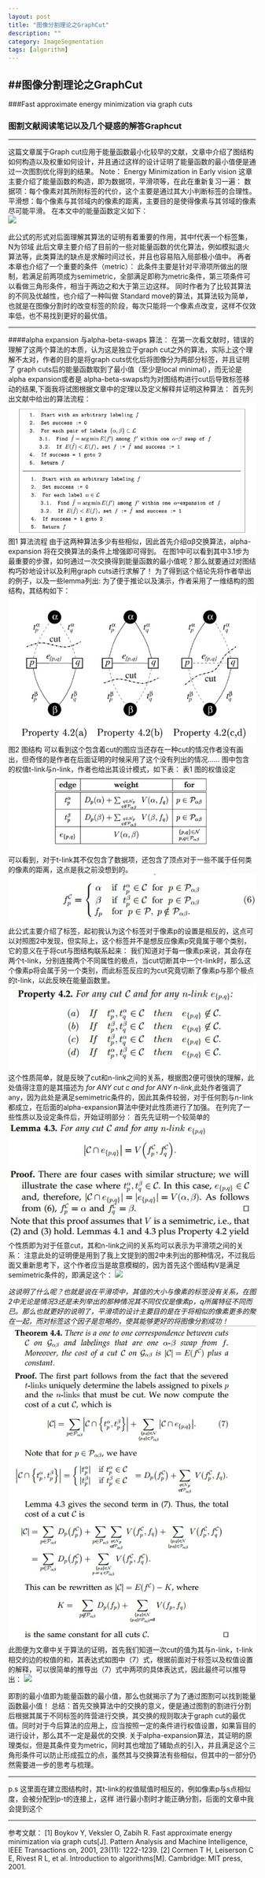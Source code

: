 ```yaml
---
layout: post
title: "图像分割理论之GraphCut"
description: ""
category: ImageSegmentation
tags: [algorithm] 
---
```



##图像分割理论之GraphCut
---



###Fast approximate energy minimization via graph cuts
### 图割文献阅读笔记以及几个疑惑的解答Graphcut
------
这篇文章属于Graph cut应用于能量函数最小化较早的文献，文章中介绍了图结构如何构造以及权重如何设计，并且通过这样的设计证明了能量函数的最小值便是通过一次图割优化得到的结果。
Note：
Energy Minimization in Early vision
这章主要介绍了能量函数的构造，即为数据项，平滑项等，在此在重新复习一遍：
数据项：每个像素对其所附标签的代价，这个主要是通过其大小判断标签的合理性。
平滑想：每个像素与其邻域内的像素的距离，主要目的是使得像素与其邻域的像素尽可能平滑。
在本文中的能量函数定义如下：   
<img src="http://www.forkosh.com/mathtex.cgi?$E(f)=\sum\limits_{(p,q)\in N}{{{V}_{p,q}}({{f}{p}},{{f}_{q}})}+\sum\limits_{p\in P}{{{D}_{p}}({{f}_{p}})}$"> 

此公式的形式对后面理解其算法的证明有着重要的作用，其中f代表一个标签集，N为邻域
此后文章主要介绍了目前的一些对能量函数的优化算法，例如模拟退火算法等，此类算法的缺点是求解时间过长，并且也容易陷入局部极小值中。
再者本章也介绍了一个重要的条件（metric）：
此条件主要是针对平滑项所做出的限制，若满足前两项成为semimetric，全部满足即称为metric条件，第三项条件可以看做三角形条件，相当于两边之和大于第三边这样。
同时作者为了比较其算法的不同及优越性，也介绍了一种叫做
Standard move的算法，其算法较为简单，也就是在图像分割时的改变标签的阶段，每次只能将一个像素点改变，这样不仅效率低，也不易找到更好的最优值。

----
####alpha expansion 与alpha-beta-swaps 算法：
在第一次看文献时，错误的理解了这两个算法的本质，认为这是独立于graph cut之外的算法，实际上这个理解不太对，作者的目的是将graph cuts优化后将图像分为两部分标签，并且证明了 graph cuts后的能量函数取到了最小值（至少是local minimal），而无论是alpha expansion或者是 alpha-beta-swaps均为对图结构进行cut后导致标签移动的结果,下面我将试图根据文章中的定理以及定义解释并证明这种算法：
首先列出文献中给出的算法流程：
![算法流程](/assets/images/11-1.jpg)
图1 算法流程
由于这两种算法多少有些相似，因此首先介绍αβ交换算法，alpha-expansion 将在交换算法的条件上增强即可得到。
在图1中可以看到其中3.1步为最重要的步骤，如何通过一次交换得到能量函数的最小值呢？那么就要通过对图结构巧妙地设计以及利用graph cuts进行求解了！
为了得到这个结论先将作者举出的例子，以及一些lemma列出:
为了便于推论以及演示，作者采用了一维结构的图结构，其结构如下：
![图结构](/assets/images/11-1-1.jpg)
图2 图结构
可以看到这个包含着cut的图应当还存在一种cut的情况作者没有画出，但奇怪的是作者在后面证明的时候采用了这个没有列出的情况……
图中包含的权值t-link与n-link，作者也给出其设计模式，如下表：
表1 图的权值设定
![图的权值设定表](/assets/images/11-1-2.jpg)
可以看到，对于t-link其不仅包含了数据项，还包含了顶点对于一些不属于任何类的像素的距离，这点是我之前没想到的。
![公式](/assets/images/11-1-3.jpg)
此公式主要介绍了标签，起初我认为这个标签对于像素p的设置是相反的，这点可以对照图2中发现，但实际上，这个标签并不是想反应像素p究竟属于哪个类别，它的意义在于将cut与图结构联系起来：
我们知道对于每一像素p来说，其会存在两个t-link，分别连接两个不同属性的极点，当cut切断其中一个t-link时，那么这个像素p将会属于另一个类别，而此标签反应的为cut究竟切断了像素p与那个极点的t-link，以此反映在能量函数里。
![性质](/assets/images/11-1-4.jpg)
这个性质简单，就是反映了cut和n-link之间的关系，根据图2便可很快的理解，此处值得注意的是其描述为 *for ANY cut c and for ANY n-link*,此处作者强调了any，因为此处是满足semimetric条件的，因此其条件较弱，对于任何割与n-link都成立，在后面的alpha-expansion算法中便对此性质进行了加强。
在列完了一些性质以及设定条件后，开始证明部分：
首先先证明一个较简单的
![证明](/assets/images/11-1-5.jpg)
个性质即为对于任意cut，其和n-link之间的关系均可以表示为平滑项之间的关系：
注意此处的证明便是用到了我上文提到的图2中未列出的那种情况，不过我后面又重新思考下，这个作者应当是故意模糊的，因为首先这个图结构V是满足semimetric条件的，即满足这个：
<img src="http://www.forkosh.com/mathtex.cgi?\[V(\alpha ,\beta )=V(\beta ,\alpha )\ge 0\]">

*这说明了什么呢？也就是说在平滑项中，其值的大小与像素的标签没有关系，在图2中无论是情况3还是未列举出的那种情况其不同仅仅是像素p，q所属特征不同而已。那么也就更好的说明了，平滑项的设计主要目的是在于将相似的像素更多的聚在一起，而对标签这个因子是忽略的，使其能够更好的将图像分割成功！*
![证明](/assets/images/11-1-6.jpg)
此图便为文章中关于算法的证明，首先我们知道一次cut的值为其与n-link，t-link相交的边的权值的和，其表达式如图中（7）式，根据前面对于标签以及权值设置的解释，可以很简单的推导出（7）式中两项的具体表达式，因此最终可以推导出：
<img src="http://www.forkosh.com/mathtex.cgi?$\left| C \right|=E({{f}^{c}})-k$">

即割的最小值即为能量函数的最小值，那么也就揭示了为了通过图割可以找到能量函数最小值！
总结：首先交换算法中的交换的意义，便是通过图割的割进行分割后根据其属于不同标签的阵营进行交换，其交换的规则取决于graph cut的最优值。同时对于今后算法的应用上，应当按照一定的条件进行权值设置，如果盲目的进行设计，那么其不一定是最优的交换.
关于alpha-expansion算法，其证明的原理类似，但是其条件变为metric，同时其也增加了辅助点的引入，并且满足这个三角形条件可以防止形成孤立的点，虽然其与交换算法有些相似，但其中的一部分仍然需要进一步的思考与梳理。

----


p.s 这里面在建立图结构时，其t-link的权值赋值时相反的，例如像素p与s点相似度，会被分配到p-t的连接上，这样
进行最小割时才能正确分割，后面的文章中我会提到这个




---------
参考文献：
[1] Boykov Y, Veksler O, Zabih R. Fast approximate energy minimization via graph cuts[J]. Pattern Analysis and Machine Intelligence, IEEE Transactions on, 2001, 23(11): 1222-1239.
[2] Cormen T H, Leiserson C E, Rivest R L, et al. Introduction to algorithms[M]. Cambridge: MIT press, 2001.




